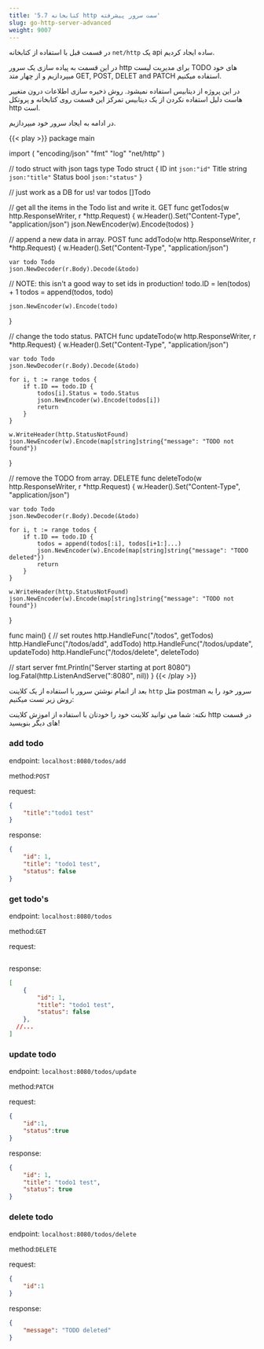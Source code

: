 ```yaml
---
title: '5.7 کتابخانه http سمت سرور پیشرفته'
slug: go-http-server-advanced
weight: 9007
---
```



در قسمت قبل با استفاده از کتابخانه `net/http` یک api ساده ایجاد کردیم.

در این قسمت به پیاده سازی یک سرور http برای مدیریت لیست TODO های خود میپردازیم و از چهار متد GET, POST, DELET and PATCH استفاده میکنیم.

در این پروژه از دیتابیس استفاده نمیشود. روش ذخیره سازی اطلاعات درون متغییر هاست دلیل استفاده نکردن از یک دیتابیس تمرکز این قسمت روی کتابخانه و پروتکل http است.

در ادامه به ایجاد سرور خود میپردازیم.

{{< play >}}
package main

import (
	"encoding/json"
	"fmt"
  "log"
	"net/http"
)

// todo struct  with json tags
type Todo struct {
	ID     int    `json:"id"`
	Title  string `json:"title"`
	Status bool   `json:"status"`
}

// just work as a DB for us!
var todos []Todo

// get all the items in the Todo list and write it. GET
func getTodos(w http.ResponseWriter, r *http.Request) {
	w.Header().Set("Content-Type", "application/json")
	json.NewEncoder(w).Encode(todos)
}

// append a new data in array. POST
func addTodo(w http.ResponseWriter, r *http.Request) {
	w.Header().Set("Content-Type", "application/json")

	var todo Todo
	json.NewDecoder(r.Body).Decode(&todo)

 // NOTE: this isn't a good way to set ids in production!
	todo.ID = len(todos) + 1
	todos = append(todos, todo)

	json.NewEncoder(w).Encode(todo)
}

// change the todo status. PATCH
func updateTodo(w http.ResponseWriter, r *http.Request) {
	w.Header().Set("Content-Type", "application/json")

	var todo Todo
	json.NewDecoder(r.Body).Decode(&todo)

	for i, t := range todos {
		if t.ID == todo.ID {
			todos[i].Status = todo.Status
			json.NewEncoder(w).Encode(todos[i])
			return
		}
	}

	w.WriteHeader(http.StatusNotFound)
	json.NewEncoder(w).Encode(map[string]string{"message": "TODO not found"})
}

// remove the TODO from array. DELETE
func deleteTodo(w http.ResponseWriter, r *http.Request) {
	w.Header().Set("Content-Type", "application/json")

	var todo Todo
	json.NewDecoder(r.Body).Decode(&todo)

	for i, t := range todos {
		if t.ID == todo.ID {
			todos = append(todos[:i], todos[i+1:]...)
			json.NewEncoder(w).Encode(map[string]string{"message": "TODO deleted"})
			return
		}
	}

	w.WriteHeader(http.StatusNotFound)
	json.NewEncoder(w).Encode(map[string]string{"message": "TODO not found"})
}


func main() {
  // set routes
	http.HandleFunc("/todos", getTodos)
	http.HandleFunc("/todos/add", addTodo)
	http.HandleFunc("/todos/update", updateTodo)
	http.HandleFunc("/todos/delete", deleteTodo)

  // start server
	fmt.Println("Server starting at port 8080")
	log.Fatal(http.ListenAndServe(":8080", nil))
}
{{< /play >}}

بعد از اتمام نوشتن سرور با استفاده از یک کلاینت `http` مثل postman سرور خود را به روش زیر تست میکنیم:

نکته: شما می توانید کلاینت خود را خودتان با استفاده از اموزش کلاینت http در قسمت های دیگر بنویسید!

### add todo

endpoint: `localhost:8080/todos/add`

method:`POST`

request:
```json
{
    "title":"todo1 test"
}
```

response:
```json
{
    "id": 1,
    "title": "todo1 test",
    "status": false
}
```

### get todo's

endpoint: `localhost:8080/todos`

method:`GET`

request:
```json
```

response:
```json
[
    {
        "id": 1,
        "title": "todo1 test",
        "status": false
    },
  //...
]
```

### update todo

endpoint: `localhost:8080/todos/update`

method:`PATCH`

request:
```json
{
    "id":1,
    "status":true
}
```

response:
```json
{
    "id": 1,
    "title": "todo1 test",
    "status": true
}
```

### delete todo

endpoint: `localhost:8080/todos/delete`

method:`DELETE`

request:
```json
{
    "id":1
}
```

response:
```json
{
    "message": "TODO deleted"
}
```
